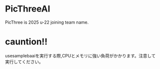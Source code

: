 # PicThreeAI
PicThree is 2025 u-22 joining team name.

# cauntion!!
usesamplebaaiを実行する際,CPUとメモリに強い負荷がかかります。注意して実行してください。
